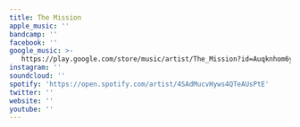 ```yaml
---
title: The Mission
apple_music: ''
bandcamp: ''
facebook: ''
google_music: >-
   https://play.google.com/store/music/artist/The_Mission?id=Auqknhom6yzsub3zhjj7fpayzra
instagram: ''
soundcloud: ''
spotify: 'https://open.spotify.com/artist/4SAdMucvHyws4QTeAUsPtE'
twitter: ''
website: ''
youtube: ''
---
```

